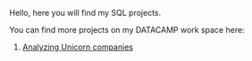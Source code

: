 Hello, here you will find my SQL projects.

You can find more projects on my DATACAMP work space here: 
1. [Analyzing Unicorn companies](https://app.datacamp.com/workspace/w/82dfb129-e2e1-4b93-950c-da71db90e551)
